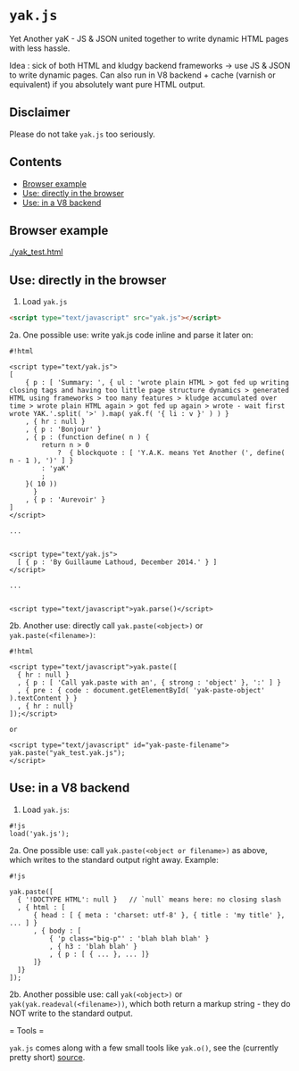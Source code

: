`yak.js`
======

Yet Another yaK - JS &amp; JSON united together to write dynamic HTML pages with less hassle.

Idea : sick of both HTML and kludgy backend frameworks -> use JS &
JSON to write dynamic pages. Can also run in V8 backend + cache
(varnish or equivalent) if you absolutely want pure HTML output.

## Disclaimer

Please do not take `yak.js` too seriously.

## Contents

 * [Browser example](browser-example)
 * [Use: directly in the browser](use-directly-in-the-browser)
 * [Use: in a V8 backend](use-in-a-v8-backend)

## Browser example 

[./yak_test.html](./yak_test.html)

## Use: directly in the browser

1. Load `yak.js`

```html
<script type="text/javascript" src="yak.js"></script>
```

2a. One possible use: write yak.js code inline and parse it later on:

```
#!html

<script type="text/yak.js">
[
    { p : [ 'Summary: ', { ul : 'wrote plain HTML > got fed up writing closing tags and having too little page structure dynamics > generated HTML using frameworks > too many features > kludge accumulated over time > wrote plain HTML again > got fed up again > wrote - wait first wrote YAK.'.split( '>' ).map( yak.f( '{ li : v }' ) ) }
    , { hr : null }
    , { p : 'Bonjour' }
    , { p : (function define( n ) {
        return n > 0  
            ?  { blockquote : [ 'Y.A.K. means Yet Another (', define( n - 1 ), ')' ] }
        : 'yaK'
        ;  
    }( 10 ))
      }
    , { p : 'Aurevoir' }
]
</script>

...


<script type="text/yak.js">
  [ { p : 'By Guillaume Lathoud, December 2014.' } ]
</script>

...
    

<script type="text/javascript">yak.parse()</script>

```

2b. Another use: directly call `yak.paste(<object>)` or `yak.paste(<filename>)`:

```
#!html

<script type="text/javascript">yak.paste([ 
  { hr : null }
  , { p : [ 'Call yak.paste with an', { strong : 'object' }, ':' ] }
  , { pre : { code : document.getElementById( 'yak-paste-object' ).textContent } }
  , { hr : null}
]);</script>

or

<script type="text/javascript" id="yak-paste-filename">
yak.paste("yak_test.yak.js");
</script>

```

## Use: in a V8 backend

1. Load `yak.js`:

```
#!js
load('yak.js');
```

2a. One possible use: call `yak.paste(<object or filename>)` as above, which writes to the standard output right away. Example:

```
#!js

yak.paste([
  { '!DOCTYPE HTML': null }   // `null` means here: no closing slash
  , { html : [
      { head : [ { meta : 'charset: utf-8' }, { title : 'my title' }, ... ] }
      , { body : [
          { 'p class="big-p"' : 'blah blah blah' }
          , { h3 : 'blah blah' }
          , { p : [ { ... }, ... ]}
      ]}
  ]}
]);
```

2b. Another possible use: call `yak(<object>)` or `yak(yak.readeval(<filename>))`, which both return a markup string - they do NOT write to the standard output.

= Tools =

`yak.js` comes along with a few small tools like `yak.o()`, see the (currently pretty short) [source](./yak.js).

